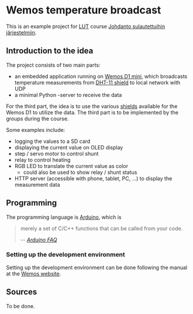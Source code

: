 # Wemos temperature broadcast

This is an example project for [LUT](http://www.lut.fi) course
[Johdanto sulautettuihin järjestelmiin](http://moodle.lut.fi/course/info.php?id=4044).


## Introduction to the idea

The project consists of two main parts:

* an embedded application running on [Wemos D1 mini](https://www.wemos.cc/product/d1-mini.html),
  which broadcasts temperature measurements from [DHT-11 shield](https://www.wemos.cc/product/dht-shield.html)
  to local network with UDP
* a minimal Python -server to receive the data

For the third part, the idea is to use the various
[shields](https://www.wemos.cc/D1-mini-Shields) available for the Wemos D1 to
utilize the data. The third part is to be implemented by the groups during the course.

Some examples include:

* logging the values to a SD card
* displaying the current value on OLED display
* step / servo motor to control shunt
* relay to control heating
* RGB LED to translate the current value as color
    * could also be used to show relay / shunt status
* HTTP server (accessible with phone, tablet, PC, ...) to display the measurement data


## Programming

The programming language is [Arduino](https://www.arduino.cc/), which is

> merely a set of C/C++ functions that can be called from your code.
>
> -- <cite>[Arduino FAQ](https://www.arduino.cc/en/Main/FAQ)</cite>


### Setting up the development environment

Setting up the development environment can be done following the manual at the
[Wemos website](https://www.wemos.cc/tutorial/get-started-arduino.html).


## Sources

To be done.
